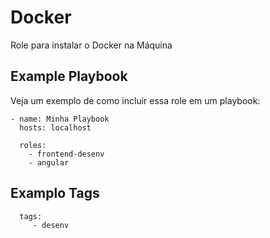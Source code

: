 Docker
=========

Role para instalar o Docker na Máquina



Example Playbook
--------------------

Veja um exemplo de como incluir essa role em um playbook:

    - name: Minha Playbook
      hosts: localhost
       
      roles:
        - frontend-desenv
        - angular

Examplo Tags
-------------

      tags:
         - desenv
